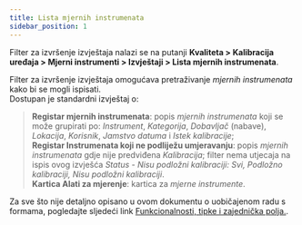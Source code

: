 ```yaml
---
title: Lista mjernih instrumenata 
sidebar_position: 1
---
```


Filter za izvršenje izvještaja nalazi se na putanji **Kvaliteta > Kalibracija uređaja > Mjerni instrumenti > Izvještaji > Lista mjernih instrumenata**.   

Filter za izvršenje izvještaja omogućava pretraživanje *mjernih instrumenata* kako bi se mogli ispisati.  
Dostupan je standardni izvještaj o:
> **Registar mjernih instrumenata**: popis *mjernih instrumenata* koji se može grupirati po: *Instrument*, *Kategorija*, *Dobavljač* (nabave), *Lokacija*, *Korisnik*, *Jamstvo datuma* i *Istek kalibracije*;   
> **Registar Instrumenata koji ne podliježu umjeravanju**: popis *mjernih instrumenata* gdje nije predviđena *Kalibracija*; filter nema utjecaja na ispis ovog izvješća *Status - Nisu podložni kalibraciji: Svi, Podložno kalibraciji, Nisu podložni kalibraciji*.   
> **Kartica Alati za mjerenje**: kartica za *mjerne instrumente*.   

Za sve što nije detaljno opisano u ovom dokumentu o uobičajenom radu s formama, pogledajte sljedeći link [Funkcionalnosti, tipke i zajednička polja.](/docs/guide/common).